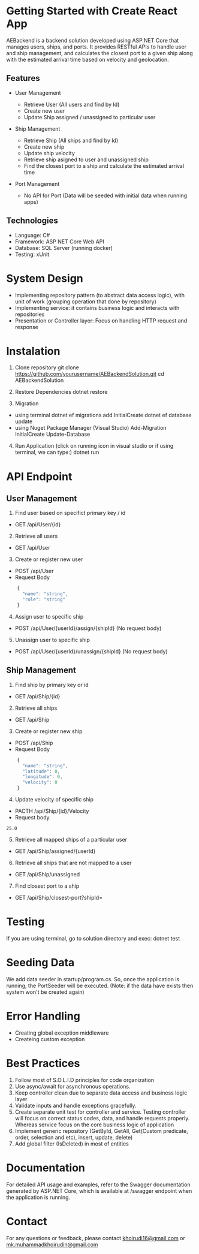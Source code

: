 # Getting Started with Create React App
AEBackend is a backend solution developed using ASP.NET Core that manages users, ships, and ports. It provides RESTful APIs to handle user and ship management, and calculates the closest port to a given ship along with the estimated arrival time based on velocity and geolocation.

## Features
* User Management
	* Retrieve User (All users and find by Id)
	* Create new user
	* Update Ship assigned / unassigned to particular user

* Ship Management
	* Retrieve Ship (All ships and find by Id)
	* Create new ship
	* Update ship velocity
	* Retrieve ship asigned to user and unassigned ship
	* Find the closest port to a ship and calculate the estimated arrival time

* Port Management
	* No API for Port (Data will be seeded with initial data when running apps)

## Technologies
* Language: C#
* Framework: ASP NET Core Web API
* Database: SQL Server (running docker)
* Testing: xUnit

# System Design
* Implementing repository pattern (to abstract data access logic), with unit of work (grouping operation that done by repository)
* Implementing service: it contains business logic and interacts with repositories
* Presentation or Controller layer: Focus on handling HTTP request and response

# Instalation
1. Clone repository
git clone https://github.com/yourusername/AEBackendSolution.git
cd AEBackendSolution

2. Restore Dependencies
dotnet restore

3. Migration
* using terminal
dotnet ef migrations add InitialCreate
dotnet ef database update
* using Nuget Package Manager (Visual Studio)
Add-Migration InitialCreate
Update-Database

4. Run Application (click on running icon in visual studio or if using terminal, we can type:)
dotnet run

# API Endpoint

## User Management
1. Find user based on specifict primary key / id
* GET /api/User/{id} 

2. Retrieve all users
* GET /api/User

3. Create or register new user
* POST /api/User
* Request Body
```javascript
    {
	  "name": "string",
	  "role": "string"
	}
```

4. Assign user to specific ship
* POST /api/User/{userId}/assign/{shipId}  (No request body)

5. Unassign user to specific ship
* POST /api/User/{userId}/unassign/{shipId} (No request body)


## Ship Management
1. Find ship by primary key or id
* GET /api/Ship/{id}

2. Retrieve all ships
* GET /api/Ship

3. Create or register new ship
* POST /api/Ship
* Request Body
```javascript
    {
	  "name": "string",
	  "latitude": 0,
	  "longitude": 0,
	  "velocity": 0
	}
```

4. Update velocity of specific ship
* PACTH /api/Ship/{id}/Velocity
* Request body
```
25.0
```

5. Retrieve all mapped ships of a particular user
* GET /api/Ship/assigned/{userId}

6. Retrieve all ships that are not mapped to a user
* GET /api/Ship/unassigned

7. Find closest port to a ship
* GET /api/Ship/closest-port?shipId=

# Testing
If you are using terminal, go to solution directory and exec: dotnet test

# Seeding Data
We add data seeder in startup/program.cs. So, once the application is running, the PortSeeder will be executed. (Note: if the data have exists then system won't be created again)

# Error Handling
* Creating global exception middleware
* Createing custom exception

# Best Practices
1. Follow most of S.O.L.I.D principles for code organization
2. Use async/await for asynchronous operations.
3. Keep controller clean due to separate data access and business logic layer
4. Validate inputs and handle exceptions gracefully.
5. Create separate unit test for controller and service. Testing controller will focus on correct status codes, data, and handle requests properly. Whereas service focus on the core business logic of application
6. Implement generic repository (GetById, GetAll, Get(Custom predicate, order, selection and etc), insert, update, delete)
7. Add global filter (IsDeleted) in most of entities

# Documentation
For detailed API usage and examples, refer to the Swagger documentation generated by ASP.NET Core, which is available at /swagger endpoint when the application is running.

# Contact
For any questions or feedback, please contact khoirudi16@gmail.com or mk.muhammadkhoirudin@gmail.com


